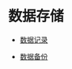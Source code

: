 # 数据存储

- [数据记录](zh-CN/EdgeLinkStudio/工程管理/工程配置/数据存储/数据记录/DataLogger.md)

- [数据备份](zh-CN/EdgeLinkStudio/工程管理/工程配置/数据存储/数据备份/RemoteBackup.md)

